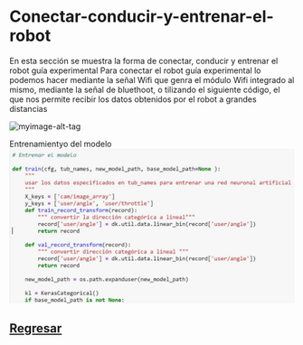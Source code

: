 # Conectar-conducir-y-entrenar-el-robot
En esta sección se muestra la forma de conectar, conducir y entrenar el robot guía experimental
Para conectar el robot guía experimental lo podemos hacer mediante la señal Wifi que genra el módulo Wifi integrado al mismo, mediante la señal de bluethoot, o tilizando el siguiente código, el que nos permite recibir los datos obtenidos por el robot a grandes distancias

![myimage-alt-tag](https://github.com/NorbertoAramayo/archivosnuevos/blob/main/conexi%C3%B3n%20a%20internet.jpg)

Entrenamientyo del modelo
![myimage-alt-tag](https://github.com/NorbertoAramayo/archivosnuevos/blob/main/entrenar%20el%20modelo.JPG)

## [Regresar](https://github.com/NorbertoAramayo/Vehiculo-Guia-Autonomo-Experimental/blob/main/README.md#6-conexi%C3%B3n-para-la-conduci%C3%B3n---entrenamiento-del-modelo)
